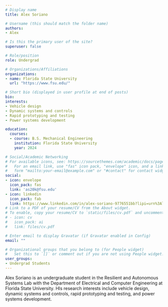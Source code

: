 ```yaml
---
# Display name
title: Alex Soriano 

# Username (this should match the folder name)
authors:
- Alex

# Is this the primary user of the site?
superuser: false

# Role/position
role: Undergrad

# Organizations/Affiliations
organizations:
- name: Florida State University
  url: "https://www.fsu.edu/"

# Short bio (displayed in user profile at end of posts)
bio: 
interests:
- Vehicle design
- Dynamic systems and controls
- Rapid prototyping and testing
- Power systems development

education:
  courses:
  - course: B.S. Mechanical Engineering
    institution: Florida State University
    year: 2024

# Social/Academic Networking
# For available icons, see: https://sourcethemes.com/academic/docs/page-builder/#icons
#   For an email link, use "fas" icon pack, "envelope" icon, and a link in the
#   form "mailto:your-email@example.com" or "#contact" for contact widget.
social:
- icon: envelope
  icon_pack: fas
  link: 'as20k@fsu.edu'
- icon: linkedin
  icon_pack: fab
  link: https://www.linkedin.com/in/alex-soriano-9776551bb?lipi=urn%3Ali%3Apage%3Ad_flagship3_profile_view_base_contact_details%3BkHUeox3mTDqZqWXQQx57RA%3D%3D
# Link to a PDF of your resume/CV from the About widget.
# To enable, copy your resume/CV to `static/files/cv.pdf` and uncomment the lines below.
# - icon: cv
#   icon_pack: ai
#   link: files/cv.pdf

# Enter email to display Gravatar (if Gravatar enabled in Config)
email: ""

# Organizational groups that you belong to (for People widget)
#   Set this to `[]` or comment out if you are not using People widget.
user_groups:
- Undergrad Students
---
```

Alex Soriano is an undergraduate student in the Resilient and Autonomous Systems Lab with the Department of Electrical and Computer Engineering at Florida State University. HIs research interests include vehicle design, dynamic systems and controls, rapid prototyping and testing, and power systems development. 

